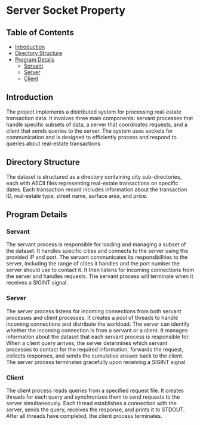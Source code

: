 # Server Socket Property

## Table of Contents
- [Introduction](#introduction)
- [Directory Structure](#directory-structure)
- [Program Details](#program-details)
  - [Servant](#servant)
  - [Server](#server)
  - [Client](#client)

## Introduction
The project implements a distributed system for processing real-estate transaction data. It involves three main components: servant processes that handle specific subsets of data, a server that coordinates requests, and a client that sends queries to the server. The system uses sockets for communication and is designed to efficiently process and respond to queries about real-estate transactions.

## Directory Structure
The dataset is structured as a directory containing city sub-directories, each with ASCII files representing real-estate transactions on specific dates. Each transaction record includes information about the transaction ID, real-estate type, street name, surface area, and price.

## Program Details

### Servant
The servant process is responsible for loading and managing a subset of the dataset. It handles specific cities and connects to the server using the provided IP and port. The servant communicates its responsibilities to the server, including the range of cities it handles and the port number the server should use to contact it. It then listens for incoming connections from the server and handles requests. The servant process will terminate when it receives a SIGINT signal.

### Server
The server process listens for incoming connections from both servant processes and client processes. It creates a pool of threads to handle incoming connections and distribute the workload. The server can identify whether the incoming connection is from a servant or a client. It manages information about the dataset that each servant process is responsible for. When a client query arrives, the server determines which servant processes to contact for the required information, forwards the request, collects responses, and sends the cumulative answer back to the client. The server process terminates gracefully upon receiving a SIGINT signal.

### Client
The client process reads queries from a specified request file. It creates threads for each query and synchronizes them to send requests to the server simultaneously. Each thread establishes a connection with the server, sends the query, receives the response, and prints it to STDOUT. After all threads have completed, the client process terminates.



